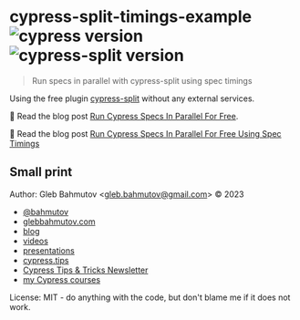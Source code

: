 # cypress-split-timings-example ![cypress version](https://img.shields.io/badge/cypress-13.3.0-brightgreen) ![cypress-split version](https://img.shields.io/badge/cypress--split-1.13.0-brightgreen)

> Run specs in parallel with cypress-split using spec timings

Using the free plugin [cypress-split](https://github.com/bahmutov/cypress-split) without any external services.

📝 Read the blog post [Run Cypress Specs In Parallel For Free](https://glebbahmutov.com/blog/cypress-parallel-free/).

📝 Read the blog post [Run Cypress Specs In Parallel For Free Using Spec Timings](https://glebbahmutov.com/blog/cypress-parallel-free-based-on-timings/)

## Small print

Author: Gleb Bahmutov &lt;gleb.bahmutov@gmail.com&gt; &copy; 2023

- [@bahmutov](https://twitter.com/bahmutov)
- [glebbahmutov.com](https://glebbahmutov.com)
- [blog](https://glebbahmutov.com/blog)
- [videos](https://www.youtube.com/glebbahmutov)
- [presentations](https://slides.com/bahmutov)
- [cypress.tips](https://cypress.tips)
- [Cypress Tips & Tricks Newsletter](https://cypresstips.substack.com/)
- [my Cypress courses](https://cypress.tips/courses)

License: MIT - do anything with the code, but don't blame me if it does not work.
